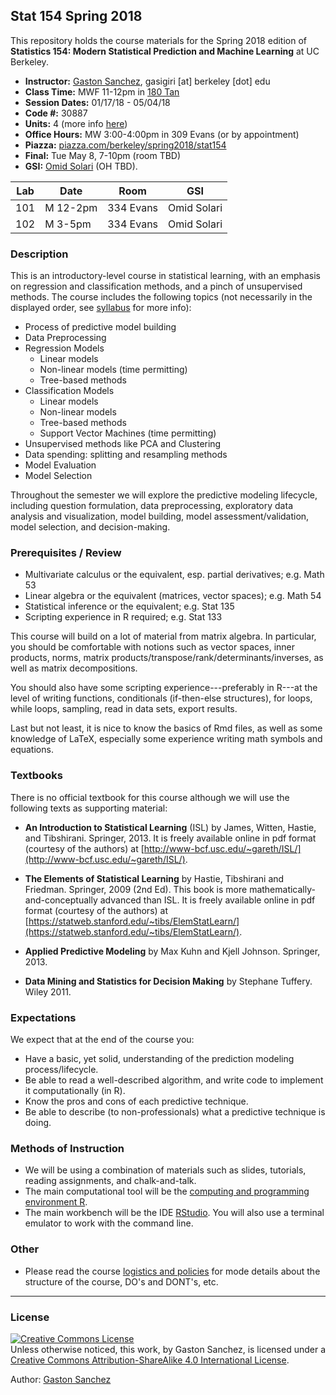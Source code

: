 ## Stat 154 Spring 2018

This repository holds the course materials for the Spring 2018 edition of 
__Statistics 154: Modern Statistical Prediction and Machine Learning__ at UC Berkeley.


- __Instructor:__ [Gaston Sanchez](http://gastonsanchez.com),  gasigiri [at] berkeley [dot] edu
- __Class Time:__ MWF 11-12pm in [180 Tan](http://www.berkeley.edu/map?tan)
- __Session Dates:__ 01/17/18 - 05/04/18
- __Code #:__ 30887
- __Units:__ 4 (more info [here](http://classes.berkeley.edu/content/2018-spring-stat-154-001-lec-001))
- __Office Hours:__ MW 3:00-4:00pm in 309 Evans (or by appointment)
- __Piazza:__ [piazza.com/berkeley/spring2018/stat154](piazza.com/berkeley/spring2018/stat154)
- __Final:__ Tue May 8, 7-10pm (room TBD)
- __GSI:__ [Omid Solari](https://osolari.github.io/#about) (OH TBD). 


| Lab | Date      | Room         | GSI             |
|-----|-----------|--------------|-----------------|
| 101 | M 12-2pm  | 334 Evans    | Omid Solari     |
| 102 | M 3-5pm   | 334 Evans    | Omid Solari     |



### Description

This is an introductory-level course in statistical learning, with an emphasis on regression and classification methods, and a pinch of unsupervised methods. The course includes the following topics (not necessarily in the displayed order, see [syllabus](syllabus) for more info):

- Process of predictive model building
- Data Preprocessing
- Regression Models
    + Linear models
    + Non-linear models (time permitting)
    + Tree-based methods
- Classification Models
    + Linear models
    + Non-linear models
    + Tree-based methods
    + Support Vector Machines (time permitting)
- Unsupervised methods like PCA and Clustering
- Data spending: splitting and resampling methods
- Model Evaluation
- Model Selection

Throughout the semester we will explore the predictive modeling lifecycle, including question formulation, data preprocessing, exploratory data analysis and visualization, model building, model assessment/validation, model selection, and decision-making.​ 



### Prerequisites / Review

- Multivariate calculus or the equivalent, esp. partial derivatives; e.g. Math 53
- Linear algebra or the equivalent (matrices, vector spaces); e.g. Math 54
- Statistical inference or the equivalent; e.g. Stat 135
- Scripting experience in R required; e.g. Stat 133

This course will build on a lot of material from matrix algebra. In particular, you should be comfortable with notions such as vector spaces, inner products, norms, matrix products/transpose/rank/determinants/inverses, as well as matrix decompositions. 

You should also have some scripting experience---preferably in R---at the level of writing functions, conditionals (if-then-else structures), for loops, while loops, sampling, read in data sets, export results.

Last but not least, it is nice to know the basics of Rmd files, as well as some knowledge of LaTeX, especially some experience writing math symbols and equations.



### Textbooks

There is no official textbook for this course although we will use the following texts as supporting material:

- __An Introduction to Statistical Learning__ (ISL) by James, Witten, Hastie, and Tibshirani. Springer, 2013. It is freely available online in pdf format (courtesy of the authors) at [http://www-bcf.usc.edu/~gareth/ISL/](http://www-bcf.usc.edu/~gareth/ISL/).

- __The Elements of Statistical Learning__ by Hastie, Tibshirani and Friedman. Springer, 2009 (2nd Ed). This book is more mathematically-and-conceptually advanced than ISL. It is freely available online in pdf format (courtesy of the authors) at [https://statweb.stanford.edu/~tibs/ElemStatLearn/](https://statweb.stanford.edu/~tibs/ElemStatLearn/).

- __Applied Predictive Modeling__ by Max Kuhn and Kjell Johnson. Springer, 2013.

- __Data Mining and Statistics for Decision Making__ by Stephane Tuffery. Wiley 2011.



### Expectations

We expect that at the end of the course you:

- Have a basic, yet solid, understanding of the prediction modeling process/lifecycle.
- Be able to read a well-described algorithm, and write code to implement it 
computationally (in R).
- Know the pros and cons of each predictive technique.
- Be able to describe (to non-professionals) what a predictive technique is doing.



### Methods of Instruction

- We will be using a combination of materials such as slides, tutorials, 
reading assignments, and chalk-and-talk.
- The main computational tool will be the [computing and programming environment R](https://www.r-project.org/). 
- The main workbench will be the IDE [RStudio](https://www.rstudio.com/).
You will also use a terminal emulator to work with the command line.



### Other

- Please read the course [logistics and policies](syllabus/policies.md) for mode details
about the structure of the course, DO's and DONT's, etc.



-----

### License

<a rel="license" href="http://creativecommons.org/licenses/by-sa/4.0/"><img alt="Creative Commons License" style="border-width:0" src="https://i.creativecommons.org/l/by-sa/4.0/88x31.png" /></a><br />Unless otherwise noticed, this work, by Gaston Sanchez, is licensed under a <a rel="license" href="http://creativecommons.org/licenses/by-sa/4.0/">Creative Commons Attribution-ShareAlike 4.0 International License</a>.

Author: [Gaston Sanchez](http://gastonsanchez.com)
